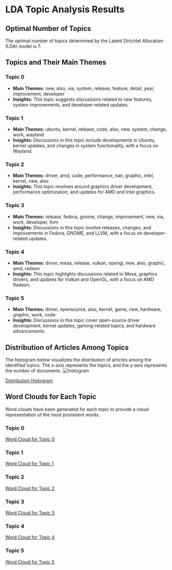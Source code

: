 # LDA Topic Analysis Results

## Optimal Number of Topics
The optimal number of topics determined by the Latent Dirichlet Allocation (LDA) model is 7.

## Topics and Their Main Themes

### Topic 0
- **Main Themes:** new, also, via, system, release, feature, detail, year, improvement, developer
- **Insights:** This topic suggests discussions related to new features, system improvements, and developer-related updates.

### Topic 1
- **Main Themes:** ubuntu, kernel, release, code, also, new, system, change, work, wayland
- **Insights:** Discussions in this topic include developments in Ubuntu, kernel updates, and changes in system functionality, with a focus on Wayland.

### Topic 2
- **Main Themes:** driver, amd, code, performance, nan, graphic, intel, kernel, new, also
- **Insights:** This topic revolves around graphics driver development, performance optimization, and updates for AMD and Intel graphics.

### Topic 3
- **Main Themes:** release, fedora, gnome, change, improvement, new, via, work, developer, llvm
- **Insights:** Discussions in this topic involve releases, changes, and improvements in Fedora, GNOME, and LLVM, with a focus on developer-related updates.

### Topic 4
- **Main Themes:** driver, mesa, release, vulkan, opengl, new, also, graphic, amd, radeon
- **Insights:** This topic highlights discussions related to Mesa, graphics drivers, and updates for Vulkan and OpenGL, with a focus on AMD Radeon.

### Topic 5
- **Main Themes:** driver, opensource, also, kernel, game, new, hardware, graphic, work, code
- **Insights:** Discussions in this topic cover open-source driver development, kernel updates, gaming-related topics, and hardware advancements.

## Distribution of Articles Among Topics
The histogram below visualizes the distribution of articles among the identified topics. The x-axis represents the topics, and the y-axis represents the number of documents.
![histogram](https://github.com/VasudhaMaddi/nlp/assets/88607955/65e04f07-dd6e-485d-b9c3-72b2fcf5d625)


[Distribution Histogram](![histogram](https://github.com/VasudhaMaddi/nlp/assets/88607955/f097380a-1629-4481-b068-e21b898d1e0c)
)


## Word Clouds for Each Topic
Word clouds have been generated for each topic to provide a visual representation of the most prominent words.

### Topic 0
[Word Cloud for Topic 0](![image](https://github.com/VasudhaMaddi/nlp/assets/88607955/59e6f45e-9c42-4348-9f48-985f50558764)
)

### Topic 1
[Word Cloud for Topic 1](![image](https://github.com/VasudhaMaddi/nlp/assets/88607955/abce46e3-97e3-4e61-947d-e114dba33893)
)

### Topic 2
[Word Cloud for Topic 2](![image](https://github.com/VasudhaMaddi/nlp/assets/88607955/cf730303-3cc9-43f2-a2fa-a8fad0e5fe9c)
)

### Topic 3
[Word Cloud for Topic 3](![image](https://github.com/VasudhaMaddi/nlp/assets/88607955/c7bef646-0a51-4df8-960b-00f3d58de774)
)

### Topic 4
[Word Cloud for Topic 4](![image](https://github.com/VasudhaMaddi/nlp/assets/88607955/ef3b530d-1b13-4778-b8e8-392d02422a3e)
)

### Topic 5
[Word Cloud for Topic 5](![image](https://github.com/VasudhaMaddi/nlp/assets/88607955/2ffea7b0-56a3-4bf0-ab60-b2d3c4391c8a)
)
